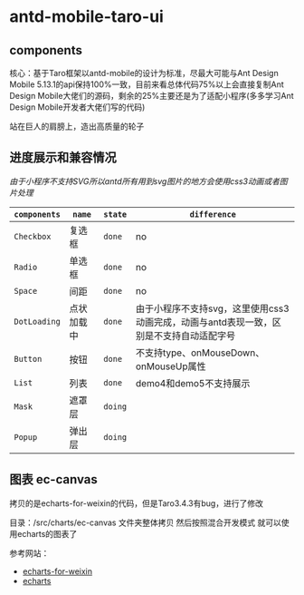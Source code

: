 # antd-mobile-taro-ui

## components

核心：基于Taro框架以antd-mobile的设计为标准，尽最大可能与Ant Design Mobile 5.13.1的api保持100%一致，目前来看总体代码75%以上会直接复制Ant Design Mobile大佬们的源码，剩余的25%主要还是为了适配小程序(多多学习Ant Design Mobile开发者大佬们写的代码)

站在巨人的肩膀上，造出高质量的轮子

## 进度展示和兼容情况

*由于小程序不支持SVG所以antd所有用到svg图片的地方会使用css3动画或者图片处理*

| `components` | `name`     | `state` | `difference`                                                                            |
| ------------ | ---------- | ------- | --------------------------------------------------------------------------------------- |
| `Checkbox`   | 复选框     | `done`  | no                                                                                      |
| `Radio`      | 单选框     | `done`  | no                                                                                      |
| `Space`      | 间距       | `done`  | no                                                                                      |
| `DotLoading` | 点状加载中 | `done`  | 由于小程序不支持svg，这里使用css3动画完成，动画与antd表现一致，区别是不支持自动适配字号 |
| `Button`     | 按钮       | `done`  | 不支持type、onMouseDown、onMouseUp属性                                                  |
| `List`       | 列表       | `done`  | demo4和demo5不支持展示                                                                  |
| `Mask`       | 遮罩层     | `doing` |                                                                                         |
| `Popup`      | 弹出层     | `doing` |                                                                                         |


## 图表 ec-canvas

拷贝的是echarts-for-weixin的代码，但是Taro3.4.3有bug，进行了修改

目录：/src/charts/ec-canvas 文件夹整体拷贝 然后按照混合开发模式 就可以使用echarts的图表了

参考网站：

* [echarts-for-weixin](https://github.com/ecomfe/echarts-for-weixin)
* [echarts](https://echarts.apache.org/zh/index.html)
